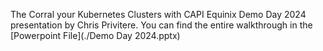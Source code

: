 The Corral your Kubernetes Clusters with CAPI Equinix Demo Day 2024 presentation by Chris Privitere.
You can find the entire walkthrough in the [Powerpoint File](./Demo Day 2024.pptx)
